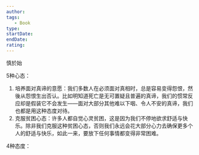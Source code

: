 ```yaml
---
author: 
tags: 
   - Book 
type:
startDate: 
endDate:
rating: 
---
```


慎於始

5种心态：
1. 培养面对真谛的意愿：我们多数人在必须面对真相时，总是容易变得怨恨，然後从怨恨生出否认。比如明知道死亡是无可置疑且普遍的真谛，我们的惯常反应却是假装它不会发生——面对大部分其他难以下咽、令人不安的真谛，我们也都是用这种态度对待。
2. 克服贫困心态：许多人都自觉心灵贫困，这是因为我们不停地欲求舒适与快乐。除非我们克服这种贫困心态，否则我们永远会花大部分心力去确保更多个人的舒适与快乐，如此一来，要放下任何事情都变得非常困难。


4种态度：


















































